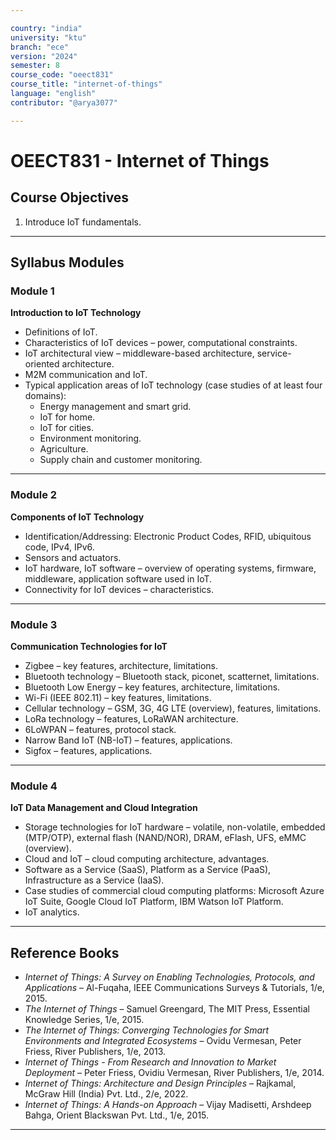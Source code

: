 ```yaml
---

country: "india"
university: "ktu"
branch: "ece"
version: "2024"
semester: 8
course_code: "oeect831"
course_title: "internet-of-things"
language: "english"
contributor: "@arya3077"

---
```


# OEECT831 - Internet of Things

## Course Objectives

1. Introduce IoT fundamentals.  

---

## Syllabus Modules

### Module 1
**Introduction to IoT Technology**  
- Definitions of IoT.  
- Characteristics of IoT devices – power, computational constraints.  
- IoT architectural view – middleware-based architecture, service-oriented architecture.  
- M2M communication and IoT.  
- Typical application areas of IoT technology (case studies of at least four domains):  
  - Energy management and smart grid.  
  - IoT for home.  
  - IoT for cities.  
  - Environment monitoring.  
  - Agriculture.  
  - Supply chain and customer monitoring.  

---

### Module 2
**Components of IoT Technology**  
- Identification/Addressing: Electronic Product Codes, RFID, ubiquitous code, IPv4, IPv6.  
- Sensors and actuators.  
- IoT hardware, IoT software – overview of operating systems, firmware, middleware, application software used in IoT.  
- Connectivity for IoT devices – characteristics.  

---

### Module 3
**Communication Technologies for IoT**  
- Zigbee – key features, architecture, limitations.  
- Bluetooth technology – Bluetooth stack, piconet, scatternet, limitations.  
- Bluetooth Low Energy – key features, architecture, limitations.  
- Wi-Fi (IEEE 802.11) – key features, limitations.  
- Cellular technology – GSM, 3G, 4G LTE (overview), features, limitations.  
- LoRa technology – features, LoRaWAN architecture.  
- 6LoWPAN – features, protocol stack.  
- Narrow Band IoT (NB-IoT) – features, applications.  
- Sigfox – features, applications.  

---

### Module 4
**IoT Data Management and Cloud Integration**  
- Storage technologies for IoT hardware – volatile, non-volatile, embedded (MTP/OTP), external flash (NAND/NOR), DRAM, eFlash, UFS, eMMC (overview).  
- Cloud and IoT – cloud computing architecture, advantages.  
- Software as a Service (SaaS), Platform as a Service (PaaS), Infrastructure as a Service (IaaS).  
- Case studies of commercial cloud computing platforms: Microsoft Azure IoT Suite, Google Cloud IoT Platform, IBM Watson IoT Platform.  
- IoT analytics.  

---

## Reference Books

- *Internet of Things: A Survey on Enabling Technologies, Protocols, and Applications* – Al-Fuqaha, IEEE Communications Surveys & Tutorials, 1/e, 2015.  
- *The Internet of Things* – Samuel Greengard, The MIT Press, Essential Knowledge Series, 1/e, 2015.  
- *The Internet of Things: Converging Technologies for Smart Environments and Integrated Ecosystems* – Ovidu Vermesan, Peter Friess, River Publishers, 1/e, 2013.  
- *Internet of Things - From Research and Innovation to Market Deployment* – Peter Friess, Ovidiu Vermesan, River Publishers, 1/e, 2014.  
- *Internet of Things: Architecture and Design Principles* – Rajkamal, McGraw Hill (India) Pvt. Ltd., 2/e, 2022.  
- *Internet of Things: A Hands-on Approach* – Vijay Madisetti, Arshdeep Bahga, Orient Blackswan Pvt. Ltd., 1/e, 2015.  

---

